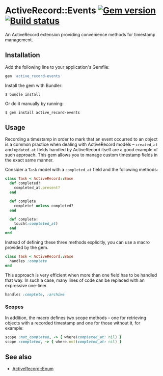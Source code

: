 # ActiveRecord::Events [![Gem version](https://img.shields.io/gem/v/active_record-events.svg)](https://rubygems.org/gems/active_record-events) [![Build status](https://img.shields.io/travis/pienkowb/active_record-events.svg)](https://travis-ci.org/pienkowb/active_record-events)

An ActiveRecord extension providing convenience methods for timestamp management.

## Installation

Add the following line to your application's Gemfile:

```ruby
gem 'active_record-events'
```

Install the gem with Bundler:

```
$ bundle install
```

Or do it manually by running:

```
$ gem install active_record-events
```

## Usage

Recording a timestamp in order to mark that an event occurred to an object is a common practice when dealing with ActiveRecord models – `created_at` and `updated_at` fields handled by ActiveRecord itself are a good example of such approach.
This gem allows you to manage custom timestamp fields in the exact same manner.

Consider a `Task` model with a `completed_at` field and the following methods:

```ruby
class Task < ActiveRecord::Base
  def completed?
    completed_at.present?
  end

  def complete
    complete! unless completed?
  end

  def complete!
    touch(:completed_at)
  end
end
```

Instead of defining these three methods explicitly, you can use a macro provided by the gem.

```ruby
class Task < ActiveRecord::Base
  handles :complete
end
```

This approach is very efficient when more than one field has to be handled that way.
In such a case, many lines of code can be replaced with an expressive one-liner.

```ruby
handles :complete, :archive
```

### Scopes

In addition, the macro defines two scope methods – one for retrieving objects with a recorded timestamp and one for those without it, for example:

```ruby
scope :not_completed, -> { where(completed_at: nil) }
scope :completed, -> { where.not(completed_at: nil) }
```

## See also

- [ActiveRecord::Enum](http://api.rubyonrails.org/classes/ActiveRecord/Enum.html)
